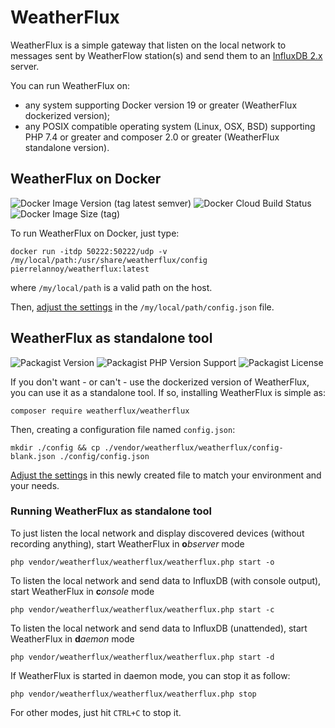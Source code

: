# WeatherFlux

WeatherFlux is a simple gateway that listen on the local network to messages sent by WeatherFlow station(s) and send them to an [InfluxDB 2.x](https://www.influxdata.com/products/influxdb/) server.

You can run WeatherFlux on:
* any system supporting Docker version 19 or greater (WeatherFlux dockerized version);
* any POSIX compatible operating system (Linux, OSX, BSD) supporting PHP 7.4 or greater and composer 2.0 or greater (WeatherFlux standalone version).

## WeatherFlux on Docker
![Docker Image Version (tag latest semver)](https://img.shields.io/docker/v/pierrelannoy/weatherflux/latest?style=flat-square)
![Docker Cloud Build Status](https://img.shields.io/docker/cloud/build/pierrelannoy/weatherflux?style=flat-square)
![Docker Image Size (tag)](https://img.shields.io/docker/image-size/pierrelannoy/weatherflux/latest?style=flat-square)

To run WeatherFlux on Docker, just type:

```
docker run -itdp 50222:50222/udp -v /my/local/path:/usr/share/weatherflux/config pierrelannoy/weatherflux:latest
```

where `/my/local/path` is a valid path on the host.

Then, [adjust the settings](https://github.com/Pierre-Lannoy/WeatherFlux/blob/master/CONFIG.md) in the `/my/local/path/config.json` file.


## WeatherFlux as standalone tool
![Packagist Version](https://img.shields.io/packagist/v/weatherflux/weatherflux?style=flat-square)
![Packagist PHP Version Support](https://img.shields.io/packagist/php-v/weatherflux/weatherflux?style=flat-square)
![Packagist License](https://img.shields.io/packagist/l/weatherflux/weatherflux?style=flat-square)

If you don't want - or can't - use the dockerized version of WeatherFlux, you can use it as a standalone tool. If so, installing WeatherFlux is simple as:
 
```
composer require weatherflux/weatherflux
```

Then, creating a configuration file named `config.json`:

```console
mkdir ./config && cp ./vendor/weatherflux/weatherflux/config-blank.json ./config/config.json
```

[Adjust the settings](https://github.com/Pierre-Lannoy/WeatherFlux/blob/master/CONFIG.md) in this newly created file to match your environment and your needs.

### Running WeatherFlux as standalone tool

To just listen the local network and display discovered devices (without recording anything), start WeatherFlux in **o***bserver* mode

```console
php vendor/weatherflux/weatherflux/weatherflux.php start -o
```

To listen the local network and send data to InfluxDB (with console output), start WeatherFlux in **c***onsole* mode

```console
php vendor/weatherflux/weatherflux/weatherflux.php start -c
```

To listen the local network and send data to InfluxDB (unattended), start WeatherFlux in **d***aemon* mode

```console
php vendor/weatherflux/weatherflux/weatherflux.php start -d
```

If WeatherFlux is started in daemon mode, you can stop it as follow:

```console
php vendor/weatherflux/weatherflux/weatherflux.php stop
```

For other modes, just hit `CTRL+C` to stop it.

